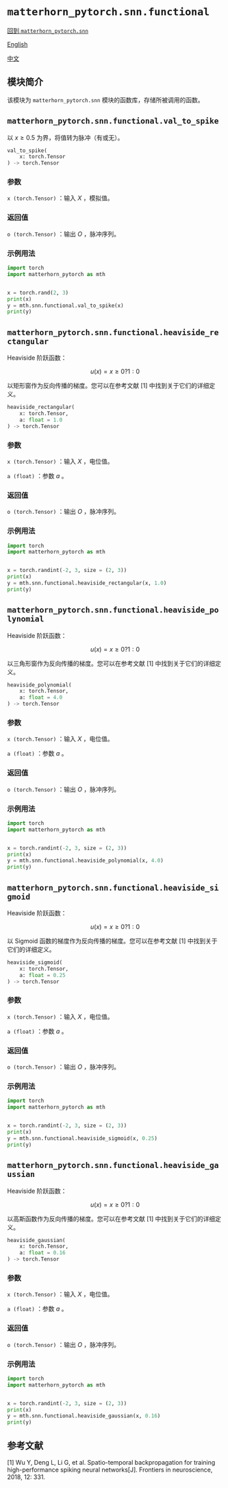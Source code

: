 # `matterhorn_pytorch.snn.functional`

[回到 `matterhorn_pytorch.snn`](./README.md)

[English](../../en_us/snn/1_functional.md)

[中文](../../zh_cn/snn/1_functional.md)

## 模块简介

该模块为 `matterhorn_pytorch.snn` 模块的函数库，存储所被调用的函数。

## `matterhorn_pytorch.snn.functional.val_to_spike`

以 $x \ge 0.5$ 为界，将值转为脉冲（有或无）。

```python
val_to_spike(
    x: torch.Tensor
) -> torch.Tensor
```

### 参数

`x (torch.Tensor)` ：输入 $X$ ，模拟值。

### 返回值

`o (torch.Tensor)` ：输出 $O$ ，脉冲序列。

### 示例用法

```python
import torch
import matterhorn_pytorch as mth


x = torch.rand(2, 3)
print(x)
y = mth.snn.functional.val_to_spike(x)
print(y)
```

## `matterhorn_pytorch.snn.functional.heaviside_rectangular`

Heaviside 阶跃函数：

$$u(x)=x \ge 0 ? 1 : 0$$

以矩形窗作为反向传播的梯度。您可以在参考文献 [1] 中找到关于它们的详细定义。

```python
heaviside_rectangular(
    x: torch.Tensor,
    a: float = 1.0
) -> torch.Tensor
```

### 参数

`x (torch.Tensor)` ：输入 $X$ ，电位值。

`a (float)` ：参数 $a$ 。

### 返回值

`o (torch.Tensor)` ：输出 $O$ ，脉冲序列。

### 示例用法

```python
import torch
import matterhorn_pytorch as mth


x = torch.randint(-2, 3, size = (2, 3))
print(x)
y = mth.snn.functional.heaviside_rectangular(x, 1.0)
print(y)
```

## `matterhorn_pytorch.snn.functional.heaviside_polynomial`

Heaviside 阶跃函数：

$$u(x)=x \ge 0 ? 1 : 0$$

以三角形窗作为反向传播的梯度。您可以在参考文献 [1] 中找到关于它们的详细定义。

```python
heaviside_polynomial(
    x: torch.Tensor,
    a: float = 4.0
) -> torch.Tensor
```

### 参数

`x (torch.Tensor)` ：输入 $X$ ，电位值。

`a (float)` ：参数 $a$ 。

### 返回值

`o (torch.Tensor)` ：输出 $O$ ，脉冲序列。

### 示例用法

```python
import torch
import matterhorn_pytorch as mth


x = torch.randint(-2, 3, size = (2, 3))
print(x)
y = mth.snn.functional.heaviside_polynomial(x, 4.0)
print(y)
```

## `matterhorn_pytorch.snn.functional.heaviside_sigmoid`

Heaviside 阶跃函数：

$$u(x)=x \ge 0 ? 1 : 0$$

以 Sigmoid 函数的梯度作为反向传播的梯度。您可以在参考文献 [1] 中找到关于它们的详细定义。

```python
heaviside_sigmoid(
    x: torch.Tensor,
    a: float = 0.25
) -> torch.Tensor
```

### 参数

`x (torch.Tensor)` ：输入 $X$ ，电位值。

`a (float)` ：参数 $a$ 。

### 返回值

`o (torch.Tensor)` ：输出 $O$ ，脉冲序列。

### 示例用法

```python
import torch
import matterhorn_pytorch as mth


x = torch.randint(-2, 3, size = (2, 3))
print(x)
y = mth.snn.functional.heaviside_sigmoid(x, 0.25)
print(y)
```

## `matterhorn_pytorch.snn.functional.heaviside_gaussian`

Heaviside 阶跃函数：

$$u(x)=x \ge 0 ? 1 : 0$$

以高斯函数作为反向传播的梯度。您可以在参考文献 [1] 中找到关于它们的详细定义。

```python
heaviside_gaussian(
    x: torch.Tensor,
    a: float = 0.16
) -> torch.Tensor
```

### 参数

`x (torch.Tensor)` ：输入 $X$ ，电位值。

`a (float)` ：参数 $a$ 。

### 返回值

`o (torch.Tensor)` ：输出 $O$ ，脉冲序列。

### 示例用法

```python
import torch
import matterhorn_pytorch as mth


x = torch.randint(-2, 3, size = (2, 3))
print(x)
y = mth.snn.functional.heaviside_gaussian(x, 0.16)
print(y)
```

## 参考文献

[1] Wu Y, Deng L, Li G, et al. Spatio-temporal backpropagation for training high-performance spiking neural networks[J]. Frontiers in neuroscience, 2018, 12: 331.